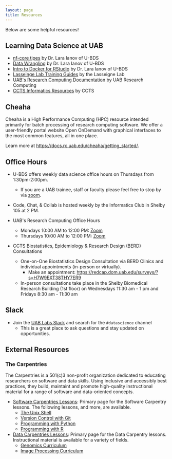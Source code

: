 ```yaml
---
layout: page
title: Resources
---
```

Below are some helpful resources!

## Learning Data Science at UAB

- [nf-core tipes](https://u-bds.github.io/training_guides/nf_core_tips.html) by Dr. Lara Ianov of U-BDS
- [Data Wrangling](https://u-bds.github.io/training_guides/Mouse_cortex_hippocampus_Allen_brain.html) by Dr. Lara Ianov of U-BDS
- [Intro to Docker for RStudio](https://u-bds.github.io/training_guides/intro_to_docker_rstudio_part1.html) by Dr. Lara Ianov of U-BDS
- [Lasseinge Lab Training Guides](https://www.lasseigne.org/education/) by the Lasseigne Lab
- [UAB's Research Computing Documentation](https://docs.rc.uab.edu/) by UAB Research Computing
- [CCTS Informatics Resources](https://www.uab.edu/ccts/research-commons/informatics) by CCTS

## Cheaha

Cheaha is a High Performance Computing (HPC) resource intended primarily for batch processing of research computing software. We offer a user-friendly portal website Open OnDemand with graphical interfaces to the most common features, all in one place.

Learn more at <https://docs.rc.uab.edu/cheaha/getting_started/>.

## Office Hours

- U-BDS offers weekly data science office hours on Thursdays from 1:30pm-2:00pm.
    - If you are a UAB trainee, staff or faculty please feel free to stop by via [zoom](https://tinyurl.com/mt5wfyrs).

- Code, Chat, & Collab is hosted weekly by the Informatics Club in Shelby 105 at 2 PM.

- UAB's Research Computing Office Hours
    - Mondays 10:00 AM to 12:00 PM: [Zoom](https://uab.zoom.us/j/81783104592?pwd=L21OOWNlY2doWXova3MzOGFRcE4zQT09)
    - Thursdays 10:00 AM to 12:00 PM: [Zoom](https://uab.zoom.us/j/81783104592?pwd=L21OOWNlY2doWXova3MzOGFRcE4zQT09)

- CCTS Biostatistics, Epidemiology & Research Design (BERD) Consultations
    - One-on-One Biostatistics Design Consultation via BERD Clinics and individual appointments (in-person or virtually).
        - Make an appointment: <https://redcap.dom.uab.edu/surveys/?s=H7W9EXT38THY7ER9>
    - In-person consultations take place in the Shelby Biomedical Research Building (1st floor) on Wednesdays 11:30 am - 1 pm and Fridays 8:30 am - 11:30 am

## Slack

- Join the [UAB Labs Slack](https://join.slack.com/t/uablabs/shared_invite/zt-211dwtcgl-d48Ws05G1v4RlIqOZsJULw) and search for the `#datascience` channel
    - This is a great place to ask questions and stay updated on opportunities.

## External Resources

### The Carpentries

The Carpentries is a 501(c)3 non-profit organization dedicated to educating researchers on software and data skills. Using inclusive and accessibly best practices, they build, maintaint and promote high-quality instructional material for a range of software and data-oriented concepts.

- [Software Carpentries Lessons](https://software-carpentry.org/lessons/): Primary page for the Software Carpentry lessons. The following lessons, and more, are available.
    - [The Unix Shell](https://swcarpentry.github.io/shell-novice/)
    - [Version Control with Git](https://swcarpentry.github.io/git-novice/)
    - [Programming with Python](https://swcarpentry.github.io/python-novice-inflammation/)
    - [Programming with R](https://swcarpentry.github.io/r-novice-inflammation/)
- [Data Carpentries Lessons](https://datacarpentry.org/lessons/): Primary page for the Data Carpentry lessons. Instructional material is available for a variety of fields.
    - [Genomics Curriculum](https://datacarpentry.org/lessons/#genomics-workshop)
    - [Image Processing Curriculum](https://datacarpentry.org/lessons/#image-processing-curriculum)
